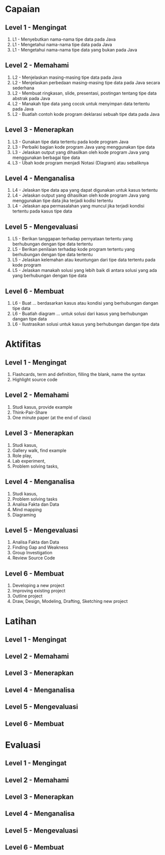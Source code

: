 # Capaian

## Level 1 - Mengingat

1. L1 - Menyebutkan nama-nama tipe data pada Java
2. L1 - Mengetahui nama-nama tipe data pada Java
3. L1 - Mengetahui nama-nama tipe data yang bukan pada Java

## Level 2 - Memahami

1. L2 - Menjelaskan masing-masing tipe data pada Java
2. L2 - Menjelaskan perbedaan masing-masing tipe data pada Java secara sederhana
3. L2 - Membuat ringkasan, slide, presentasi, postingan tentang tipe data abstrak pada Java
4. L2 - Manakah tipe data yang cocok untuk menyimpan data tertentu pada Java
5. L2 - Buatlah contoh kode program deklarasi sebuah tipe data pada Java

## Level 3 - Menerapkan

1. L3 - Gunakan tipe data tertentu pada kode program Java
2. L3 - Perbaiki bagian kode program Java yang menggunakan tipe data
3. L3 - Jelaskan output yang dihasilkan oleh kode program Java yang menggunakan berbagai tipe data
4. L3 - Ubah kode program menjadi Notasi (Diagram) atau sebaliknya

## Level 4 - Menganalisa

1. L4 - Jelaskan tipe data apa yang dapat digunakan untuk kasus tertentu
2. L4 - Jelaskan output yang dihasilkan oleh kode program Java yang menggunakan tipe data jika terjadi kodisi tertentu
3. L4 - Jelaskan apa permasalahan yang muncul jika terjadi kondisi tertentu pada kasus tipe data

## Level 5 - Mengevaluasi

1. L5 - Berikan tanggapan terhadap pernyataan tertentu yang berhubungan dengan tipe data tertentu
2. L5 - Berikan penilaian terhadap kode program tertentu yang berhubungan dengan tipe data tertentu
3. L5 - Jelaskan kelemahan atau keuntungan dari tipe data tertentu pada kode program
4. L5 - Jelaskan manakah solusi yang lebih baik di antara solusi yang ada yang berhubungan dengan tipe data

## Level 6 - Membuat

1. L6 - Buat ... berdasarkan kasus atau kondisi yang berhubungan dangan tipe data
2. L6 - Buatlah diagram ... untuk solusi dari kasus yang berhubungan dangan tipe data
3. L6 - Ilustrasikan solusi untuk kasus yang berhubungan dangan tipe data


# Aktifitas

## Level 1 - Mengingat

1. Flashcards, term and definition, filling the blank, name the syntax
2. Highlight source code

## Level 2 - Memahami

1. Studi kasus, provide example
2. Think-Pair-Share
3. One minute paper (at the end of class)

## Level 3 - Menerapkan

1. Studi kasus, 
2. Gallery walk, find example
3. Role play, 
4. Lab experiment,
5. Problem solving tasks,

## Level 4 - Menganalisa

1. Studi kasus,
2. Problem solving tasks
3. Analisa Fakta dan Data
4. Mind mapping
5. Diagraming

## Level 5 - Mengevaluasi

1. Analisa Fakta dan Data
2. Finding Gap and Weakness
3. Group Investigation
4. Review Source Code

## Level 6 - Membuat

1. Developing a new project
2. Improving existing project
3. Outline project
4. Draw, Design, Modeling, Drafting, Sketching new project


# Latihan

## Level 1 - Mengingat

## Level 2 - Memahami

## Level 3 - Menerapkan

## Level 4 - Menganalisa

## Level 5 - Mengevaluasi

## Level 6 - Membuat


# Evaluasi

## Level 1 - Mengingat

## Level 2 - Memahami

## Level 3 - Menerapkan

## Level 4 - Menganalisa

## Level 5 - Mengevaluasi

## Level 6 - Membuat
